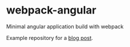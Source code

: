 # webpack-angular
Minimal angular application build with webpack

Example repository for a [blog post](https://how-to.dev/how-to-build-minimal-angular-12-app-with-esbuild).
